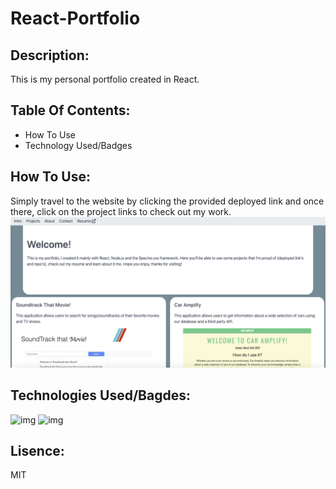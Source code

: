# React-Portfolio
## Description: 
This is my personal portfolio created in React.
## Table Of Contents:
* How To Use
* Technology Used/Badges

## How To Use:
Simply travel to the website by clicking the provided deployed link and once there, click on the project links to check out my work.
![img](reactport.png)

## Technologies Used/Bagdes: 
![img](https://img.shields.io/badge/React-used-red) ![img](https://img.shields.io/badge/Spectre.css-used-red)
## Lisence:  
MIT
